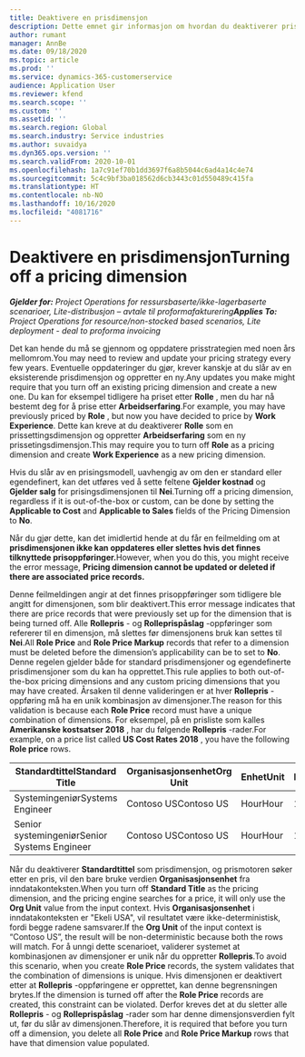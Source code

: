 ```yaml
---
title: Deaktivere en prisdimensjon
description: Dette emnet gir informasjon om hvordan du deaktiverer prisdimensjoner.
author: rumant
manager: AnnBe
ms.date: 09/18/2020
ms.topic: article
ms.prod: ''
ms.service: dynamics-365-customerservice
audience: Application User
ms.reviewer: kfend
ms.search.scope: ''
ms.custom: ''
ms.assetid: ''
ms.search.region: Global
ms.search.industry: Service industries
ms.author: suvaidya
ms.dyn365.ops.version: ''
ms.search.validFrom: 2020-10-01
ms.openlocfilehash: 1a7c91ef70b1dd3697f6a8b5044c6ad4a14c4e74
ms.sourcegitcommit: 5c4c9bf3ba018562d6cb3443c01d550489c415fa
ms.translationtype: HT
ms.contentlocale: nb-NO
ms.lasthandoff: 10/16/2020
ms.locfileid: "4081716"
---
```

# <a name="turning-off-a-pricing-dimension"></a><span data-ttu-id="86814-103">Deaktivere en prisdimensjon</span><span class="sxs-lookup"><span data-stu-id="86814-103">Turning off a pricing dimension</span></span>

<span data-ttu-id="86814-104">_**Gjelder for:** Project Operations for ressursbaserte/ikke-lagerbaserte scenarioer, Lite-distribusjon – avtale til proformafakturering_</span><span class="sxs-lookup"><span data-stu-id="86814-104">_**Applies To:** Project Operations for resource/non-stocked based scenarios, Lite deployment - deal to proforma invoicing_</span></span>

<span data-ttu-id="86814-105">Det kan hende du må se gjennom og oppdatere prisstrategien med noen års mellomrom.</span><span class="sxs-lookup"><span data-stu-id="86814-105">You may need to review and update your pricing strategy every few years.</span></span> <span data-ttu-id="86814-106">Eventuelle oppdateringer du gjør, krever kanskje at du slår av en eksisterende prisdimensjon og oppretter en ny.</span><span class="sxs-lookup"><span data-stu-id="86814-106">Any updates you make might require that you turn off an existing pricing dimension and create a new one.</span></span> <span data-ttu-id="86814-107">Du kan for eksempel tidligere ha priset etter **Rolle** , men du har nå bestemt deg for å prise etter **Arbeidserfaring**.</span><span class="sxs-lookup"><span data-stu-id="86814-107">For example, you may have previously priced by **Role** , but now you have decided to price by **Work Experience**.</span></span> <span data-ttu-id="86814-108">Dette kan kreve at du deaktiverer **Rolle** som en prissettingsdimensjon og oppretter **Arbeidserfaring** som en ny prissetingsdimensjon.</span><span class="sxs-lookup"><span data-stu-id="86814-108">This may require you to turn off **Role** as a pricing dimension and create **Work Experience** as a new pricing dimension.</span></span> 

<span data-ttu-id="86814-109">Hvis du slår av en prisingsmodell, uavhengig av om den er standard eller egendefinert, kan det utføres ved å sette feltene **Gjelder kostnad** og **Gjelder salg** for prisingsdimensjonen til **Nei**.</span><span class="sxs-lookup"><span data-stu-id="86814-109">Turning off a pricing dimension, regardless if it is out-of-the-box or custom, can be done by setting the **Applicable to Cost** and **Applicable to Sales** fields of the Pricing Dimension to **No**.</span></span>

<span data-ttu-id="86814-110">Når du gjør dette, kan det imidlertid hende at du får en feilmelding om at **prisdimensjonen ikke kan oppdateres eller slettes hvis det finnes tilknyttede prisoppføringer.**</span><span class="sxs-lookup"><span data-stu-id="86814-110">However, when you do this, you might receive the error message, **Pricing dimension cannot be updated or deleted if there are associated price records.**</span></span>

<span data-ttu-id="86814-111">Denne feilmeldingen angir at det finnes prisoppføringer som tidligere ble angitt for dimensjonen, som blir deaktivert.</span><span class="sxs-lookup"><span data-stu-id="86814-111">This error message indicates that there are price records that were previously set up for the dimension that is being turned off.</span></span> <span data-ttu-id="86814-112">Alle **Rollepris** - og **Rolleprispåslag** -oppføringer som refererer til en dimensjon, må slettes før dimensjonens bruk kan settes til **Nei**.</span><span class="sxs-lookup"><span data-stu-id="86814-112">All **Role Price** and **Role Price Markup** records that refer to a dimension must be deleted before the dimension’s applicability can be to set to **No**.</span></span> <span data-ttu-id="86814-113">Denne regelen gjelder både for standard prisdimensjoner og egendefinerte prisdimensjoner som du kan ha opprettet.</span><span class="sxs-lookup"><span data-stu-id="86814-113">This rule applies to both out-of-the-box pricing dimensions and any custom pricing dimensions that you may have created.</span></span> <span data-ttu-id="86814-114">Årsaken til denne valideringen er at hver **Rollepris** -oppføring må ha en unik kombinasjon av dimensjoner.</span><span class="sxs-lookup"><span data-stu-id="86814-114">The reason for this validation is because each **Role Price** record must have a unique combination of dimensions.</span></span> <span data-ttu-id="86814-115">For eksempel, på en prisliste som kalles **Amerikanske kostsatser 2018** , har du følgende **Rollepris** -rader.</span><span class="sxs-lookup"><span data-stu-id="86814-115">For example, on a price list called **US Cost Rates 2018** , you have the following **Role price** rows.</span></span> 

| <span data-ttu-id="86814-116">Standardtittel</span><span class="sxs-lookup"><span data-stu-id="86814-116">Standard Title</span></span>         | <span data-ttu-id="86814-117">Organisasjonsenhet</span><span class="sxs-lookup"><span data-stu-id="86814-117">Org Unit</span></span>    |<span data-ttu-id="86814-118">Enhet</span><span class="sxs-lookup"><span data-stu-id="86814-118">Unit</span></span>   |<span data-ttu-id="86814-119">Pris</span><span class="sxs-lookup"><span data-stu-id="86814-119">Price</span></span>  |<span data-ttu-id="86814-120">Valuta</span><span class="sxs-lookup"><span data-stu-id="86814-120">Currency</span></span>  |
| -----------------------|-------------|-------|-------|----------|
| <span data-ttu-id="86814-121">Systemingeniør</span><span class="sxs-lookup"><span data-stu-id="86814-121">Systems Engineer</span></span>|<span data-ttu-id="86814-122">Contoso US</span><span class="sxs-lookup"><span data-stu-id="86814-122">Contoso US</span></span>|<span data-ttu-id="86814-123">Hour</span><span class="sxs-lookup"><span data-stu-id="86814-123">Hour</span></span>| <span data-ttu-id="86814-124">100</span><span class="sxs-lookup"><span data-stu-id="86814-124">100</span></span>|<span data-ttu-id="86814-125">USD</span><span class="sxs-lookup"><span data-stu-id="86814-125">USD</span></span>|
| <span data-ttu-id="86814-126">Senior systemingeniør</span><span class="sxs-lookup"><span data-stu-id="86814-126">Senior Systems Engineer</span></span>|<span data-ttu-id="86814-127">Contoso US</span><span class="sxs-lookup"><span data-stu-id="86814-127">Contoso US</span></span>|<span data-ttu-id="86814-128">Hour</span><span class="sxs-lookup"><span data-stu-id="86814-128">Hour</span></span>| <span data-ttu-id="86814-129">150</span><span class="sxs-lookup"><span data-stu-id="86814-129">150</span></span>| <span data-ttu-id="86814-130">USD</span><span class="sxs-lookup"><span data-stu-id="86814-130">USD</span></span>|


<span data-ttu-id="86814-131">Når du deaktiverer **Standardtittel** som prisdimensjon, og prismotoren søker etter en pris, vil den bare bruke verdien **Organisasjonsenhet** fra inndatakonteksten.</span><span class="sxs-lookup"><span data-stu-id="86814-131">When you turn off **Standard Title** as the pricing dimension, and the pricing engine searches for a price, it will only use the **Org Unit** value from the input context.</span></span> <span data-ttu-id="86814-132">Hvis **Organisasjonsenhet** i inndatakonteksten er "Ekeli USA", vil resultatet være ikke-deterministisk, fordi begge radene samsvarer.</span><span class="sxs-lookup"><span data-stu-id="86814-132">If the **Org Unit** of the input context is “Contoso US”, the result will be non-deterministic because both the rows will match.</span></span> <span data-ttu-id="86814-133">For å unngi dette scenarioet, validerer systemet at kombinasjonen av dimensjoner er unik når du oppretter **Rollepris**.</span><span class="sxs-lookup"><span data-stu-id="86814-133">To avoid this scenario, when you create **Role Price** records, the system validates that the combination of dimensions is unique.</span></span> <span data-ttu-id="86814-134">Hvis dimensjonen er deaktivert etter at **Rollepris** -oppføringene er opprettet, kan denne begrensningen brytes.</span><span class="sxs-lookup"><span data-stu-id="86814-134">If the dimension is turned off after the **Role Price** records are created, this constraint can be violated.</span></span> <span data-ttu-id="86814-135">Derfor kreves det at du sletter alle **Rollepris** - og **Rolleprispåslag** -rader som har denne dimensjonsverdien fylt ut, før du slår av dimensjonen.</span><span class="sxs-lookup"><span data-stu-id="86814-135">Therefore, it is required that before you turn off a dimension, you delete all **Role Price** and **Role Price Markup** rows that have that dimension value populated.</span></span>
